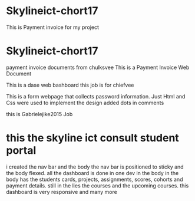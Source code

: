 
# Skylineict-chort17
This is Payment invoice for my project 

# Skylineict-chort17
payment invoice documents from chulksvee
This is a Payment Invoice Web Document


This is a dase web bashboard
this job is for chiefvee



This is a form webpage that collects password information. 
Just Html and Css were used to implement the design
added dots in comments

this is Gabrielejike2015 Job

# this the skyline ict consult student portal 
i created the nav bar and the body
the nav bar is positioned to sticky and the body flexed.
all the dashboard is done in one dev in the body
in the body has the students cards, projects, assignments,
scores, cohorts and payment details.
still in the lies the courses and the upcoming courses.
this dashboard is very responsive and many more




